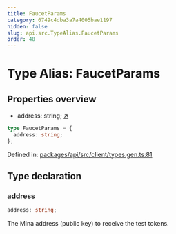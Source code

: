 ```yaml
---
title: FaucetParams
category: 6749c4dba3a7a4005bae1197
hidden: false
slug: api.src.TypeAlias.FaucetParams
order: 48
---
```


# Type Alias: FaucetParams

## Properties overview

- address:  string; [↗](#address)

```ts
type FaucetParams = {
  address: string;
};
```

Defined in: [packages/api/src/client/types.gen.ts:81](https://github.com/zkcloudworker/minatokens-lib/blob/main/packages/api/src/client/types.gen.ts#L81)

## Type declaration

### address

```ts
address: string;
```

The Mina address (public key) to receive the test tokens.

